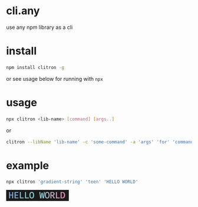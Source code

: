 # cli.any
use any npm library as a cli

# install
```bash
npm install clitron -g
```
or see usage below for running with `npx`


# usage
```bash
npx clitron <lib-name> [command] [args..]
```
or
```bash
clitron --libName 'lib-name' -c 'some-command' -a 'args' 'for' 'command'
```


# example
```bash
npx clitron 'gradient-string' 'teen' 'HELLO WORLD'
```

![](./hello.png)